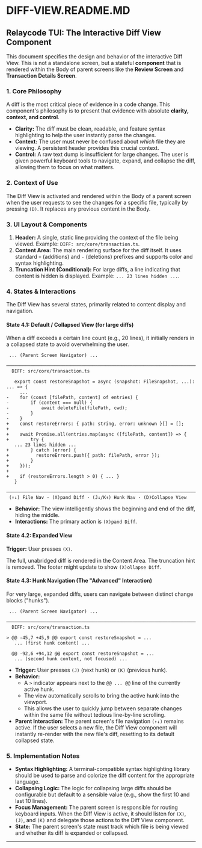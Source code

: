# DIFF-VIEW.README.MD

## Relaycode TUI: The Interactive Diff View Component

This document specifies the design and behavior of the interactive Diff View. This is not a standalone screen, but a stateful **component** that is rendered within the Body of parent screens like the **Review Screen** and **Transaction Details Screen**.

### 1. Core Philosophy

A diff is the most critical piece of evidence in a code change. This component's philosophy is to present that evidence with absolute **clarity, context, and control**.

-   **Clarity:** The diff must be clean, readable, and feature syntax highlighting to help the user instantly parse the changes.
-   **Context:** The user must never be confused about *which* file they are viewing. A persistent header provides this crucial context.
-   **Control:** A raw text dump is insufficient for large changes. The user is given powerful keyboard tools to navigate, expand, and collapse the diff, allowing them to focus on what matters.

### 2. Context of Use

The Diff View is activated and rendered within the Body of a parent screen when the user requests to see the changes for a specific file, typically by pressing `(D)`. It replaces any previous content in the Body.

### 3. UI Layout & Components

1.  **Header:** A single, static line providing the context of the file being viewed. Example: `DIFF: src/core/transaction.ts`.
2.  **Content Area:** The main rendering surface for the diff itself. It uses standard `+` (additions) and `-` (deletions) prefixes and supports color and syntax highlighting.
3.  **Truncation Hint (Conditional):** For large diffs, a line indicating that content is hidden is displayed. Example: `... 23 lines hidden ...`.

### 4. States & Interactions

The Diff View has several states, primarily related to content display and navigation.

#### **State 4.1: Default / Collapsed View (for large diffs)**

When a diff exceeds a certain line count (e.g., 20 lines), it initially renders in a collapsed state to avoid overwhelming the user.

```
 ... (Parent Screen Navigator) ...
 ──────────────────────────────────────────────────────────────────────────────
  DIFF: src/core/transaction.ts

   export const restoreSnapshot = async (snapshot: FileSnapshot, ...): ... => {
     ...
-    for (const [filePath, content] of entries) {
-        if (content === null) {
-            await deleteFile(filePath, cwd);
-        }
-    }
+    const restoreErrors: { path: string, error: unknown }[] = [];
+
+    await Promise.all(entries.map(async ([filePath, content]) => {
+        try {
   ... 23 lines hidden ...
+        } catch (error) {
+          restoreErrors.push({ path: filePath, error });
+        }
+    }));
+
+    if (restoreErrors.length > 0) { ... }
   }
 ──────────────────────────────────────────────────────────────────────────────
 (↑↓) File Nav · (X)pand Diff · (J↓/K↑) Hunk Nav · (D)Collapse View
```
-   **Behavior:** The view intelligently shows the beginning and end of the diff, hiding the middle.
-   **Interactions:** The primary action is `(X)pand Diff`.

#### **State 4.2: Expanded View**

**Trigger:** User presses `(X)`.

The full, unabridged diff is rendered in the Content Area. The truncation hint is removed. The footer might update to show `(X)ollapse Diff`.

#### **State 4.3: Hunk Navigation (The "Advanced" Interaction)**

For very large, expanded diffs, users can navigate between distinct change blocks ("hunks").

```
 ... (Parent Screen Navigator) ...
 ──────────────────────────────────────────────────────────────────────────────
  DIFF: src/core/transaction.ts

> @@ -45,7 +45,9 @@ export const restoreSnapshot = ...
   ... (first hunk content) ...

  @@ -92,6 +94,12 @@ export const restoreSnapshot = ...
   ... (second hunk content, not focused) ...
```
-   **Trigger:** User presses `(J)` (next hunk) or `(K)` (previous hunk).
-   **Behavior:**
    *   A `>` indicator appears next to the `@@ ... @@` line of the currently active hunk.
    *   The view automatically scrolls to bring the active hunk into the viewport.
    *   This allows the user to quickly jump between separate changes within the same file without tedious line-by-line scrolling.
-   **Parent Interaction:** The parent screen's file navigation `(↑↓)` remains active. If the user selects a new file, the Diff View component will instantly re-render with the new file's diff, resetting to its default collapsed state.

### 5. Implementation Notes

-   **Syntax Highlighting:** A terminal-compatible syntax highlighting library should be used to parse and colorize the diff content for the appropriate language.
-   **Collapsing Logic:** The logic for collapsing large diffs should be configurable but default to a sensible value (e.g., show the first 10 and last 10 lines).
-   **Focus Management:** The parent screen is responsible for routing keyboard inputs. When the Diff View is active, it should listen for `(X)`, `(J)`, and `(K)` and delegate those actions to the Diff View component.
-   **State:** The parent screen's state must track which file is being viewed and whether its diff is expanded or collapsed.

***
